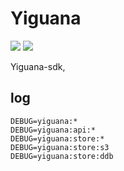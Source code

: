 # Yiguana

![](https://github.com/deptno/yiguana/workflows/pr/badge.svg)
![](https://github.com/deptno/yiguana/workflows/master/badge.svg)

Yiguana-sdk,

## log
```shell script
DEBUG=yiguana:*
DEBUG=yiguana:api:*
DEBUG=yiguana:store:*
DEBUG=yiguana:store:s3
DEBUG=yiguana:store:ddb
```
